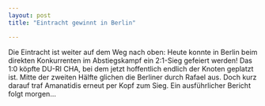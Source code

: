 ```yaml
---
layout: post
title: "Eintracht gewinnt in Berlin"

---
```


Die Eintracht ist weiter auf dem Weg nach oben: Heute konnte in Berlin beim direkten Konkurrenten im Abstiegskampf ein 2:1-Sieg gefeiert werden! Das 1:0 köpfte DU-RI CHA, bei dem jetzt hoffentlich endlich der Knoten geplatzt ist. Mitte der zweiten Hälfte glichen die Berliner durch Rafael aus. Doch kurz darauf traf Amanatidis erneut per Kopf zum Sieg. Ein ausführlicher Bericht folgt morgen...


